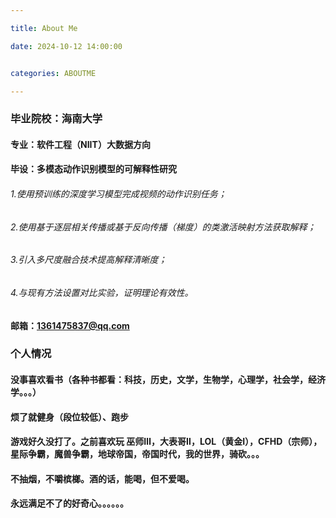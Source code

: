 ```yaml
---

title: About Me 

date: 2024-10-12 14:00:00 


categories: ABOUTME 

---
```


### 毕业院校：海南大学
#### 专业：软件工程（NIIT）大数据方向
#### 毕设：多模态动作识别模型的可解释性研究
###### 1.使用预训练的深度学习模型完成视频的动作识别任务；
###### 2.使用基于逐层相关传播或基于反向传播（梯度）的类激活映射方法获取解释；
###### 3.引入多尺度融合技术提高解释清晰度；

###### 4.与现有方法设置对比实验，证明理论有效性。

#### 邮箱：1361475837@qq.com

### 个人情况
#### 没事喜欢看书（各种书都看：科技，历史，文学，生物学，心理学，社会学，经济学。。。）
#### 烦了就健身（段位较低）、跑步
#### 游戏好久没打了。之前喜欢玩 巫师Ⅲ，大表哥Ⅱ，LOL（黄金Ⅰ），CFHD（宗师），星际争霸，魔兽争霸，地球帝国，帝国时代，我的世界，骑砍。。。
#### 不抽烟，不嚼槟榔。酒的话，能喝，但不爱喝。

#### 永远满足不了的好奇心。。。。。。

